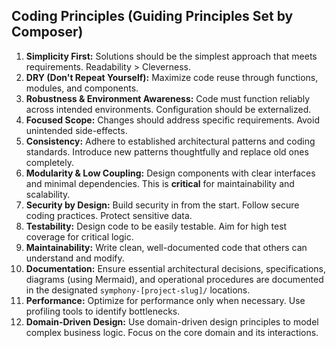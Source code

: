 ## Coding Principles (Guiding Principles Set by Composer)

1.  **Simplicity First:** Solutions should be the simplest approach that meets requirements. Readability > Cleverness.
2.  **DRY (Don't Repeat Yourself):** Maximize code reuse through functions, modules, and components.
3.  **Robustness & Environment Awareness:** Code must function reliably across intended environments. Configuration should be externalized.
4.  **Focused Scope:** Changes should address specific requirements. Avoid unintended side-effects.
5.  **Consistency:** Adhere to established architectural patterns and coding standards. Introduce new patterns thoughtfully and replace old ones completely.
6.  **Modularity & Low Coupling:** Design components with clear interfaces and minimal dependencies. This is **critical** for maintainability and scalability.
7.  **Security by Design:** Build security in from the start. Follow secure coding practices. Protect sensitive data.
8.  **Testability:** Design code to be easily testable. Aim for high test coverage for critical logic.
9.  **Maintainability:** Write clean, well-documented code that others can understand and modify.
10. **Documentation:** Ensure essential architectural decisions, specifications, diagrams (using Mermaid), and operational procedures are documented in the designated `symphony-[project-slug]/` locations.
11. **Performance:** Optimize for performance only when necessary. Use profiling tools to identify bottlenecks.
12. **Domain-Driven Design:** Use domain-driven design principles to model complex business logic. Focus on the core domain and its interactions.